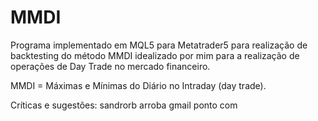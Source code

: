 # MMDI

Programa implementado em MQL5 para Metatrader5 para realização de backtesting do método MMDI idealizado por mim para a realização de operações de Day Trade no mercado financeiro.

MMDI = Máximas e Mínimas do Diário no Intraday (day trade).

Críticas e sugestões: sandrorb arroba gmail ponto com

